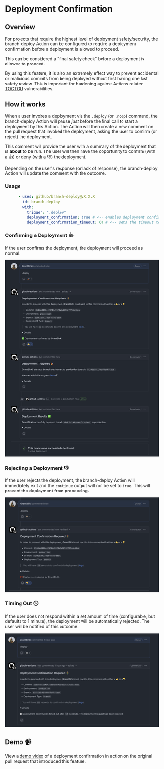 # Deployment Confirmation

## Overview

For projects that require the highest level of deployment safety/security, the branch-deploy Action can be configured to require a deployment confirmation before a deployment is allowed to proceed.

This can be considered a "final safety check" before a deployment is allowed to proceed.

By using this feature, it is also an extremely effect way to prevent accidental or malicious commits from being deployed without first having one last safety review. This is important for hardening against Actions related [TOCTOU](https://github.com/AdnaneKhan/ActionsTOCTOU) vulnerabilities.

## How it works

When a user invokes a deployment via the `.deploy` (or `.noop`) command, the branch-deploy Action will pause _just_ before the final call to start a deployment by this Action. The Action will then create a new comment on the pull request that invoked the deployment, asking the user to confirm (or reject) the deployment.

This comment will provide the user with a summary of the deployment that is __about__ to be run. The user will then have the opportunity to confirm (with a 👍) or deny (with a 👎) the deployment.

Depending on the user's response (or lack of response), the branch-deploy Action will update the comment with the outcome.

### Usage

```yaml
      - uses: github/branch-deploy@vX.X.X
        id: branch-deploy
        with:
          trigger: ".deploy"
          deployment_confirmation: true # <-- enables deployment confirmation
          deployment_confirmation_timeout: 60 # <-- sets the timeout to 60 seconds
```

### Confirming a Deployment 👍

If the user confirms the deployment, the deployment will proceed as normal:

![confirm](./assets/deployment-approved.png)

### Rejecting a Deployment 👎

If the user rejects the deployment, the branch-deploy Action will immediately exit and the `continue` output will not be set to `true`. This will prevent the deployment from proceeding.

![reject](./assets/deployment-rejected.png)

### Timing Out 🕒

If the user does not respond within a set amount of time (configurable, but defaults to 1 minute), the deployment will be automatically rejected. The user will be notified of this outcome.

![timeout](./assets/deployment-timeout.png)

## Demo 📹

View a [demo video](https://github.com/github/branch-deploy/pull/374) of a deployment confirmation in action on the original pull request that introduced this feature.
